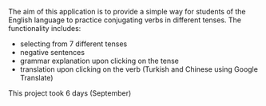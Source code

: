 The aim of this application is to provide a simple way for students of the English language to practice conjugating verbs in different tenses. The functionality includes:
- selecting from 7 different tenses
- negative sentences
- grammar explanation upon clicking on the tense
- translation upon clicking on the verb (Turkish and Chinese using Google Translate)

This project took 6 days (September)
